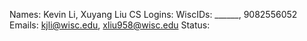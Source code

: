 Names: Kevin Li, Xuyang Liu
CS Logins: 
WiscIDs: ______, 9082556052
Emails: kjli@wisc.edu, xliu958@wisc.edu
Status: 
